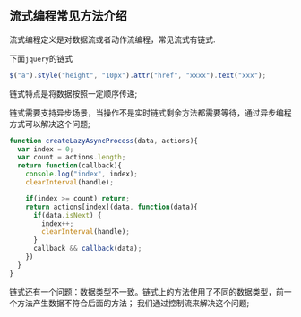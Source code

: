 ## 流式编程常见方法介绍

流式编程定义是对数据流或者动作流编程，常见流式有链式.

下面`jquery`的链式
```js
$("a").style("height", "10px").attr("href", "xxxx").text("xxx");
```
链式特点是将数据按照一定顺序传递;

链式需要支持异步场景，当操作不是实时链式剩余方法都需要等待，通过异步编程方式可以解决这个问题;

```js
function createLazyAsyncProcess(data, actions){
  var index = 0;
  var count = actions.length;
  return function(callback){
    console.log("index", index);
    clearInterval(handle);

    if(index >= count) return;
    return actions[index](data, function(data){
      if(data.isNext) {
        index++;
        clearInterval(handle);
      }
      callback && callback(data);
    })    
  }    
}  
```

链式还有一个问题：数据类型不一致。链式上的方法使用了不同的数据类型，前一个方法产生数据不符合后面的方法；
我们通过控制流来解决这个问题;

```js



```
